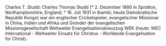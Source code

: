 Charles T. Studd: Charles Thomas Studd (* 2. Dezember 1860 in Spratton, Northamptonshire, England; † 16. Juli 1931 in Ibambi, heute Demokratische Republik Kongo) war ein englischer Cricketspieler, evangelischer Missionar in China, Indien und Afrika und Gründer der evangelischen Missionsgesellschaft Weltweiter Evangelisationskreuzzug WEK (heute: WEC International - Weltweiter Einsatz für Christus - Worldwide Evangelisation for Christ).
